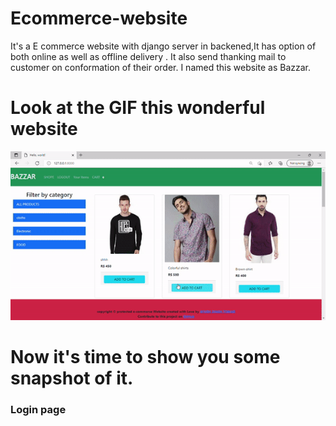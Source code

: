 # Ecommerce-website
It's a E commerce website with django server in backened,It has option of both online as well as offline delivery . It also send thanking mail to customer on conformation of their order. I named this website as Bazzar.
#  Look at the GIF this wonderful website
![](gif/ezgif.com-gif-maker.gif)



# Now it's time to show you some snapshot of it.


### Login page
